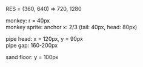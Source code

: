 RES = (360, 640) => 720, 1280  

monkey: r = 40px  
monkey sprite: anchor x: 2/3 (tail: 40px, head: 80px)  

pipe head: x = 120px, y = 90px  
pipe gap: 160-200px  

sand floor: y = 100px  
